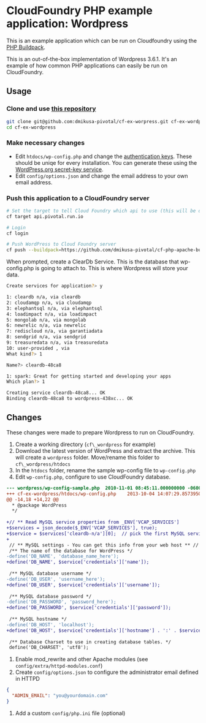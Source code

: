 # CloudFoundry PHP example application: Wordpress

This is an example application which can be run on Cloudfoundry using the [PHP Buildpack](https://github.com/dmikusa-pivotal/cf-php-apache-buildpack.git).

This is an out-of-the-box implementation of Wordpress 3.6.1.  It's an example of how common PHP applications can easily be run on CloudFoundry.

## Usage

### Clone and use [this repository](https://github.com/dmikusa-pivotal/cf-ex-worpress)

```bash
git clone git@github.com:dmikusa-pivotal/cf-ex-worpress.git cf-ex-wordpress
cd cf-ex-wordpress
```

### Make necessary changes

* Edit `htdocs/wp-config.php` and change the [authentication keys](https://github.com/dmikusa-pivotal/cf-ex-worpress/blob/master/htdocs/wp-config.php#L49).  These should be uniqe for every installation.  You can generate these using the [WordPress.org secret-key service](https://api.wordpress.org/secret-key/1.1/salt).
* Edit `config/options.json` and change the email address to your own email address.

### Push this application to a CloudFoundry server

```bash
# Set the target to tell Cloud Foundry which api to use (this will be different if you are not using an account hosted by Cloud Foundry)
cf target api.pivotal.run.io

# Login
cf login

# Push WordPress to Cloud Foundry server
cf push --buildpack=https://github.com/dmikusa-pivotal/cf-php-apache-buildpack.git
```

When prompted, create a ClearDb Service.  This is the database that wp-config.php is going to attach to.  This is where Wordpress will store your data.

```bash
Create services for application?> y

1: cleardb n/a, via cleardb
2: cloudamqp n/a, via cloudamqp
3: elephantsql n/a, via elephantsql
4: loadimpact n/a, via loadimpact
5: mongolab n/a, via mongolab
6: newrelic n/a, via newrelic
7: rediscloud n/a, via garantiadata
8: sendgrid n/a, via sendgrid
9: treasuredata n/a, via treasuredata
10: user-provided , via
What kind?> 1

Name?> cleardb-48ca8

1: spark: Great for getting started and developing your apps
Which plan?> 1

Creating service cleardb-48ca8... OK
Binding cleardb-48ca8 to wordpress-438xc... OK
```

## Changes

These changes were made to prepare Wordpress to run on CloudFoundry.

1. Create a working directory (`cf\_wordpress` for example)
1. Download the latest version of WordPress and extract the archive.  This will create a `wordpress` folder.  Move/rename this folder to `cf\_wordpress/htdocs`
1. In the `htdocs` folder, rename the sample wp-config file to `wp-config.php`
1. Edit `wp-config.php`, configure to use CloudFoundry database.

```diff
--- wordpress/wp-config-sample.php	2010-11-01 08:45:11.000000000 -0600
+++ cf-ex-wordpress/htdocs/wp-config.php	2013-10-04 14:07:29.857395078 -0600
@@ -14,18 +14,22 @@
  * @package WordPress
  */
 
+// ** Read MySQL service properties from _ENV['VCAP_SERVICES']
+$services = json_decode($_ENV['VCAP_SERVICES'], true);
+$service = $services['cleardb-n/a'][0];  // pick the first MySQL service
+
 // ** MySQL settings - You can get this info from your web host ** //
 /** The name of the database for WordPress */
-define('DB_NAME', 'database_name_here');
+define('DB_NAME', $service['credentials']['name']);
 
 /** MySQL database username */
-define('DB_USER', 'username_here');
+define('DB_USER', $service['credentials']['username']);
 
 /** MySQL database password */
-define('DB_PASSWORD', 'password_here');
+define('DB_PASSWORD', $service['credentials']['password']);
 
 /** MySQL hostname */
-define('DB_HOST', 'localhost');
+define('DB_HOST', $service['credentials']['hostname'] . ':' . $service['credentials']['port']);
 
 /** Database Charset to use in creating database tables. */
 define('DB_CHARSET', 'utf8');
```

1. Enable mod_rewrite and other Apache modules (see `config/extra/httpd-modules.conf`)
1. Create `config/options.json` to configure the administrator email defined in HTTPD

```json
{
  "ADMIN_EMAIL": "you@yourdomain.com"
}
```

1. Add a custom `config/php.ini` file (optional)
